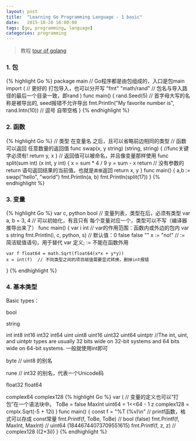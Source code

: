 ```yaml
---
layout: post
title:  "Learning Go Programming Language - 1 basic"
date:   2015-10-20 16:00:00
tags: [go, programming, language]
categories: programming
---
```


> 教程  [tour of golang][link-slice] 

[link-slice]: https://tour.go-zh.org/

### 1. 包
{% highlight Go %}
package main  // Go程序都是由包组成的，入口是包main
import (  // 更好的 打包导入，也可以分开写
	"fmt"
	"math/rand"  // 包名与导入路径的最后一个目录一致，即rand
)
func main() {
	rand.Seed(5)  // 首字母大写的名称是被导出的, seed报错不允许导出
	fmt.Println("My favorite number is", rand.Intn(10))  // 逗号 自带空格
}
{% endhighlight %}

### 2. 函数
{% highlight Go %}
// 类型 在变量名 之后，且可以省略前边相同的类型
// 函数可以返回 任意数量的返回值
func swap(x, y string) (string, string) {  //func关键字必须有!
	return y, x
}
// 返回值可以被命名，并且像变量那样使用
func split(sum int) (x int, y int) {
	x  = sum * 4 / 9
	y  = sum - x
	return  // 没有参数的 return 语句返回结果的当前值。也就是`直接`返回 return x, y
}
func main() {
	a,b := swap("hello", "world")
	fmt.Println(a, b)
	fmt.Println(split(17))
}
{% endhighlight %}

### 3. 变量
{% highlight Go %}
var c, python bool  // 变量列表，类型在后，必须有类型
var a, b = 3, 4  // 可以初始化，有且只有 每个变量对应一个，类型可以不写（编译器推导出来了）
func main() {
	var i int  // var的作用范围：函数内或外边的包内
	var s string
	fmt.Println(i, c, python, s)  // 默认值：0 false false ""
	x := "no!"  // := 简洁赋值语句，用于替代 var 定义; := 不能在函数外用

	var f float64 = math.Sqrt(float64(x*x + y*y))
	x = int(f)  // 不同类型之间的项目赋值需要显式转换，删掉int报错
}
{% endhighlight %}

### 4. 基本类型
Basic types：

bool

string

int  int8  int16  int32  int64
uint uint8 uint16 uint32 uint64 uintptr  //The int, uint, and uintptr types are usually 32 bits wide on 32-bit systems and 64 bits wide on 64-bit systems. 一般就使用int即可

byte // uint8 的别名

rune // int32 的别名，代表一个Unicode码

float32 float64

complex64 complex128
{% highlight Go %}
var (  // 变量的定义也可以“打包”在一个语法块中。
	ToBe  = false
	MaxInt uint64     = 1<<64 - 1
	z      complex128 = cmplx.Sqrt(-5 + 12i)
)
func main() {
	const f = "%T (%v)\n"  // printf函数，格式可以存成 const常量
	fmt.Printf(f, ToBe, ToBe)  // bool (false)
	fmt.Printf(f, MaxInt, MaxInt)  // uint64 (18446744073709551615)
	fmt.Printf(f, z, z)  // complex128 ((2+3i))
}
{% endhighlight %}